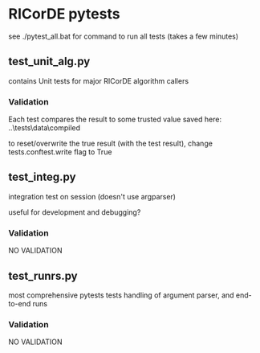 # RICorDE pytests
see ./pytest_all.bat for command to run all tests (takes a few minutes)

## test_unit_alg.py 
contains Unit tests for major RICorDE algorithm callers

### Validation
Each test compares the result to some trusted value saved here:
    ..\\tests\\data\\compiled
    
to reset/overwrite the true result (with the test result), change tests.conftest.write flag to True


## test_integ.py
integration test on session (doesn't use argparser)

useful for development and debugging?

### Validation
NO VALIDATION

## test_runrs.py
most comprehensive pytests
tests handling of argument parser, and end-to-end runs

### Validation
NO VALIDATION
    
    